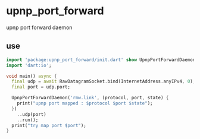 <!-- 本文件由 ./readme.make.md 自动生成，请不要直接修改此文件 -->

# upnp_port_forward

upnp port forward daemon

## use

```dart
import 'package:upnp_port_forward/init.dart' show UpnpPortForwardDaemon;
import 'dart:io';

void main() async {
  final udp = await RawDatagramSocket.bind(InternetAddress.anyIPv4, 0);
  final port = udp.port;

  UpnpPortForwardDaemon('rmw.link', (protocol, port, state) {
    print("upnp port mapped : $protocol $port $state");
  })
    ..udp(port)
    ..run();
  print("try map port $port");
}

```
